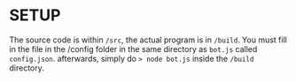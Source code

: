 # SETUP

The source code is within `/src`, the actual program is in `/build`.
You must fill in the file in the /config folder in the same directory as `bot.js`
called `config.json`. afterwards, simply do `> node bot.js` inside the `/build` directory.
